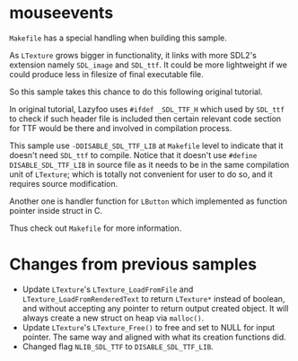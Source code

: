 # mouseevents

`Makefile` has a special handling when building this sample.

As `LTexture` grows bigger in functionality, it links with more SDL2's extension namely `SDL_image` and `SDL_ttf`. It could be more lightweight if we could produce less in filesize of final executable file.

So this sample takes this chance to do this following original tutorial.

In original tutorial, Lazyfoo uses `#ifdef _SDL_TTF_H` which used by `SDL_ttf` to check if such header file is included then certain relevant code section for TTF would be there and involved in compilation process.

This sample use `-DDISABLE_SDL_TTF_LIB` at `Makefile` level to indicate that it doesn't need `SDL_ttf` to compile. Notice that it doesn't use `#define DISABLE_SDL_TTF_LIB` in source file as it needs to be in the same compilation unit of `LTexture`; which is totally not convenient for user to do so, and it requires source modification.

Another one is handler function for `LButton` which implemented as function pointer inside struct in C.

Thus check out `Makefile` for more information.

# Changes from previous samples

* Update `LTexture`'s `LTexture_LoadFromFile` and `LTexture_LoadFromRenderedText` to return `LTexture*` instead of boolean, and without accepting any pointer to return output created object. It will always create a new struct on heap via `malloc()`.
* Update `LTexture`'s `LTexture_Free()` to free and set to NULL for input pointer. The same way and aligned with what its creation functions did.
* Changed flag `NLIB_SDL_TTF` to `DISABLE_SDL_TTF_LIB`.
